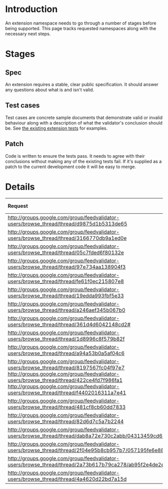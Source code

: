 # Introduction #

An extension namespace needs to go through a number of stages before being supported. This page tracks requested namespaces along with the necessary next steps.

# Stages #

## Spec ##
An extension requires a stable, clear public specification. It should answer any questions about what is and isn't valid.

## Test cases ##
Test cases are concrete sample documents that demonstrate valid or invalid behaviour along with a description of what the validator's conclusion should be. See
[the existing extension tests](http://feedvalidator.org/testcases/ext/) for examples.

## Patch ##
Code is written to ensure the tests pass. It needs to agree with their conclusions without making any of the existing tests fail. If it's supplied as a patch to the current development code it will be easy to merge.

# Details #

| **Request** | **Namespace** | **Spec** | **Test cases** | **Patch** | **Deployed?** |
|:------------|:--------------|:---------|:---------------|:----------|:--------------|
| http://groups.google.com/group/feedvalidator-users/browse_thread/thread/d9875d1b5313de65 | http://pipes.yahoo.com |  |  |  |  |
| http://groups.google.com/group/feedvalidator-users/browse_thread/thread/3166770db9a1ed0e | http://www.adobe.com/amp/1.0 |  |  |  |  |
| http://groups.google.com/group/feedvalidator-users/browse_thread/thread/05c7fded6f80132e | http://www.colorfulsoftware.com/projects/atomsphere/extension/sort/1.0 |  |  |  |  |
| http://groups.google.com/group/feedvalidator-users/browse_thread/thread/97e734aa138904f3 | http://prismstandard.org/namespaces/basic/2.0/ | http://www.prismstandard.org/specifications/2.1/ |  |  |  |
| http://groups.google.com/group/feedvalidator-users/browse_thread/thread/fe61f0ec215807e8 | http://zeevee.com/zinc/2009 | http://www.zeevee.com/zinc/developers/rssspec |  |  |  |
| http://groups.google.com/group/feedvalidator-users/browse_thread/thread/19edda993fbf5e33 | http://xmlns.transmission.cc/ | http://wiki.transmission.cc/upload/b/b4/Tx_metadata_standard_1.0.pdf |  |  |  |
| http://groups.google.com/group/feedvalidator-users/browse_thread/thread/a246aef345b067b0 | http://www.brightcove.tv/link |  |  |  |  |
| http://groups.google.com/group/feedvalidator-users/browse_thread/thread/361d4d6042148cd2# | http://base.google.com/ns/1.0 http://base.google.com/cns/1.0 |  |  |  |  |
| http://groups.google.com/group/feedvalidator-users/browse_thread/thread/1d8996c8f579b82f | http://a9.com/-/opensearch/extensions/relevance/1.0/ | http://www.opensearch.org/Specifications/OpenSearch/Extensions/Relevance/1.0/Draft_1 |  |  |  |
| http://groups.google.com/group/feedvalidator-users/browse_thread/thread/a94a53b0a5af04c6 | http://gdata.youtube.com/schemas/2007 |  |  |  |  |
| http://groups.google.com/group/feedvalidator-users/browse_thread/thread/8197567fc04f97e7 http://groups.google.com/group/feedvalidator-users/browse_thread/thread/422ce4fd7f986fa1 http://groups.google.com/group/feedvalidator-users/browse_thread/thread/f4402016311a7e41 | http://schemas.google.com/g/2005 |  |  |  |  |
| http://groups.google.com/group/feedvalidator-users/browse_thread/thread/481cf8cb60dd7833 | http://api.maps.yahoo.com/Maps/V1/AnnotatedMaps.xsd |  |  |  |  |
| http://groups.google.com/group/feedvalidator-users/browse_thread/thread/82d6d7c5a7b2244 | http://developer.longtailvideo.com/trac/wiki/FlashFormats | http://developer.longtailvideo.com/trac/wiki/Player5Formats#JWPlayerNamespace |  |  |  |
| http://groups.google.com/group/feedvalidator-users/browse_thread/thread/dab8a72e730c2abb/04313459cd69223f | http://www.andymatuschak.org/xml-namespaces/sparkle | http://sparkle.andymatuschak.org/documentation/pmwiki.php/Documentation/PublishingAnUpdate |  |  |  |
| http://groups.google.com/group/feedvalidator-users/browse_thread/thread/2f04e95b8cb957b7/057195fe6e8883fe | http://boxee.tv/spec/rss/ | http://developer.boxee.tv/rss.html |  |  |  |
| http://groups.google.com/group/feedvalidator-users/browse_thread/thread/2a73b617b79ca278/ab95f2e4de2eac72 | http://www.itunesu.com/feed |  |  |  |  |
| http://groups.google.com/group/feedvalidator-users/browse_thread/thread/4a4620d22bd7a15d | http://api.twitter.com |  |  |  |  |